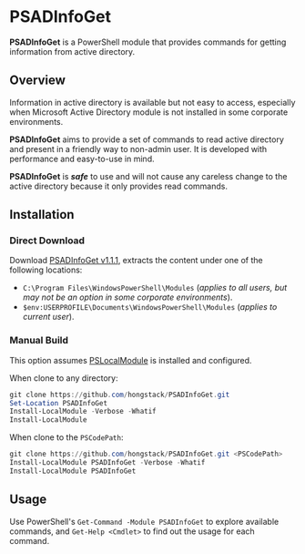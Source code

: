 # PSADInfoGet
**PSADInfoGet** is a PowerShell module that provides commands for getting information from active directory.

## Overview
Information in active directory is available but not easy to access, especially when Microsoft Active Directory module is not installed in some corporate environments. 

**PSADInfoGet** aims to provide a set of commands to read active directory and present in a friendly way to non-admin user. It is developed with performance and easy-to-use in mind.

**PSADInfoGet** is _**safe**_ to use and will not cause any careless change to the active directory because it only provides read commands.

## Installation
### Direct Download
Download [PSADInfoGet v1.1.1](https://github.com/hongstack/PSADInfoGet/releases/download/1.1.1/PSADInfoGet_1.1.1.zip), extracts the content under one of the following locations:
* `C:\Program Files\WindowsPowerShell\Modules` (*applies to all users, but may not be an option in some corporate environments*).
* `$env:USERPROFILE\Documents\WindowsPowerShell\Modules` (*applies to current user*).

### Manual Build
This option assumes [PSLocalModule](https://github.com/hongstack/PSLocalModule) is installed and configured.

When clone to any directory:
```PowerShell
git clone https://github.com/hongstack/PSADInfoGet.git
Set-Location PSADInfoGet
Install-LocalModule -Verbose -Whatif
Install-LocalModule
```

When clone to the `PSCodePath`:
```PowerShell
git clone https://github.com/hongstack/PSADInfoGet.git <PSCodePath>
Install-LocalModule PSADInfoGet -Verbose -Whatif
Install-LocalModule PSADInfoGet
```

## Usage
Use PowerShell's `Get-Command -Module PSADInfoGet` to explore available commands, and `Get-Help <Cmdlet>` to find out the usage for each command.